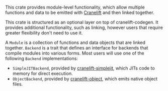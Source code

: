 This crate provides module-level functionality, which allow multiple
functions and data to be emitted with
[Cranelift](https://crates.io/crates/cranelift) and then linked together.

This crate is structured as an optional layer on top of cranelift-codegen.
It provides additional functionality, such as linking, however users that
require greater flexibility don't need to use it.

A `Module` is a collection of functions and data objects that are linked
together. `Backend` is a trait that defines an interface for backends
that compile modules into various forms. Most users will use one of the
following `Backend` implementations:

 - `SimpleJITBackend`, provided by [cranelift-simplejit], which JITs
   code to memory for direct execution.
 - `ObjectBackend`, provided by [cranelift-object], which emits native
   object files.

[cranelift-simplejit]: https://crates.io/crates/cranelift-simplejit
[cranelift-object]: https://crates.io/crates/cranelift-object
